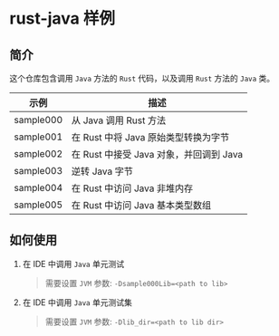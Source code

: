 # rust-java 样例

## 简介

这个仓库包含调用 `Java` 方法的 `Rust` 代码，以及调用 `Rust` 方法的 `Java` 类。

| 示例      | 描述                                    |
| --------- | --------------------------------------- |
| sample000 | 从 Java 调用 Rust 方法                  |
| sample001 | 在 Rust 中将 Java 原始类型转换为字节    |
| sample002 | 在 Rust 中接受 Java 对象，并回调到 Java |
| sample003 | 逆转 Java 字节                          |
| sample004 | 在 Rust 中访问 Java 非堆内存            |
| sample005 | 在 Rust 中访问 Java 基本类型数组        |

## 如何使用
1. 在 IDE 中调用 `Java` 单元测试
   
    > 需要设置 `JVM` 参数: `-Dsample000Lib=<path to lib>`

2. 在 IDE 中调用 `Java` 单元测试集
   
    > 需要设置 `JVM` 参数: `-Dlib_dir=<path to lib dir>`
